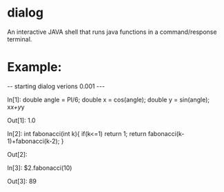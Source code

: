 # dialog
An interactive JAVA shell that runs java functions in a command/response terminal. 


# Example:
-- starting dialog verions 0.001 ---

 In[1]:	double angle = PI/6;
        double x = cos(angle);
        double y = sin(angle);
        x*x+y*y
       	
Out[1]:	1.0

 In[2]:	int fabonacci(int k){
       		if(k<=1) return 1;
       		return fabonacci(k-1)+fabonacci(k-2);
       	}
       	
Out[2]:	

 In[3]:	$2.fabonacci(10)
       	
Out[3]:	89
